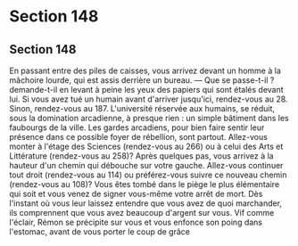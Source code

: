 # Section 148

## Section 148

En passant entre des piles de caisses, vous arrivez devant un
homme à la mâchoire lourde, qui est assis derrière un bureau.
— Que se passe-t-il ? demande-t-il en levant à peine les yeux des
papiers qui sont étalés devant lui. Si vous avez tué un humain
avant d'arriver jusqu'ici, rendez-vous au 28. Sinon, rendez-vous
au 187.
L'université réservée aux humains, se réduit, sous la domination
arcadienne, à presque rien : un simple bâtiment dans les
faubourgs de la ville. Les gardes arcadiens, pour bien faire sentir
leur présence dans ce possible foyer de rébellion, sont partout.
Allez-vous monter à l'étage des Sciences (rendez-vous au 266)
ou à celui des Arts et Littérature (rendez-vous au 258)?
Après quelques pas, vous arrivez à la hauteur d'un chemin qui
débouche sur votre gauche. Allez-vous continuer tout droit
(rendez-vous au 114) ou préférez-vous suivre ce nouveau chemin
(rendez-vous au 108)?
Vous êtes tombé dans le piège le plus élémentaire qui soit et vous
venez de signer vous-même votre arrêt de mort. Dès l'instant où
vous leur laissez entendre que vous avez de quoi marchander, ils
comprennent que vous avez beaucoup d'argent sur vous. Vif
comme l'éclair, Rémon se précipite sur vous et vous enfonce son
poing dans l'estomac, avant de vous porter le coup de grâce